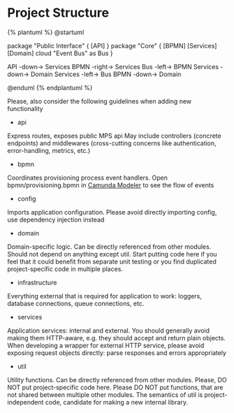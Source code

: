 # Project Structure

{% plantuml %}
@startuml

package "Public Interface" {
  [API]
}
package "Core" {
  [BPMN]
  [Services]
  [Domain]
  cloud "Event Bus" as Bus
}

API -down-> Services
BPMN -right-> Services
Bus -left-> BPMN
Services -down-> Domain
Services -left-> Bus
BPMN -down-> Domain

@enduml
{% endplantuml %}

Please, also consider the following guidelines when adding new functionality

- api

Express routes, exposes public MPS api
May include controllers (concrete endpoints) and middlewares (cross-cutting concerns like 
authentication, error-handling, metrics, etc.)

- bpmn

Coordinates provisioning process event handlers. 
Open bpmn/provisioning.bpmn in [Camunda Modeler](https://camunda.org/download/modeler/) to see the flow of events

- config

Imports application configuration. Please avoid directly importing config, use dependency
injection instead

- domain

Domain-specific logic. Can be directly referenced from other modules. Should not depend on 
anything except util. Start putting code here if you feel that it could benefit from separate 
unit testing or you find duplicated project-specific code in multiple places.

- infrastructure 

Everything external that is required for application to work: loggers, database connections, 
queue connections, etc.

- services

Application services: internal and external. You should generally avoid making them HTTP-aware,
e.g. they should accept and return plain objects. When developing a wrapper for external HTTP service,
please avoid exposing request objects directly: parse responses and errors appropriately

- util

Utility functions. Can be directly referenced from other modules. Please, DO NOT put 
project-specific code here. Please DO NOT put functions, that are not shared 
between multiple other modules. The semantics of util is project-independent code, 
candidate for making a new internal library.
